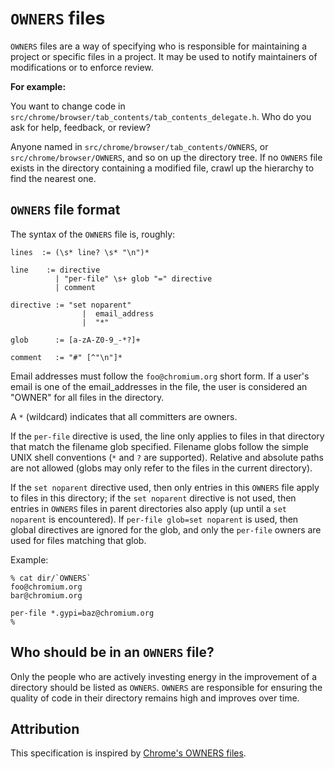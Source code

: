 # `OWNERS` files

`OWNERS` files are a way of specifying who is responsible for maintaining a project or specific files in a project. It may be used to notify maintainers of modifications or to enforce review.

**For example:**

You want to change code in `src/chrome/browser/tab_contents/tab_contents_delegate.h`. Who do you ask for help, feedback, or review?

Anyone named in `src/chrome/browser/tab_contents/OWNERS`, or `src/chrome/browser/OWNERS`, and so on up the directory tree. If no `OWNERS` file exists in the directory containing a modified file, crawl up the hierarchy to find the nearest one.

## `OWNERS` file format

The syntax of the `OWNERS` file is, roughly:

```
lines  := (\s* line? \s* "\n")*

line    := directive
          | "per-file" \s+ glob "=" directive
          | comment

directive := "set noparent"
                |  email_address
                |  "*"

glob      := [a-zA-Z0-9_-*?]+

comment   := "#" [^"\n"]*
```

Email addresses must follow the `foo@chromium.org` short form. If a user's email is one of the email_addresses in the file, the user is considered an "OWNER" for all files in the directory.

A `*` (wildcard) indicates that all committers are owners.

If the `per-file` directive is used, the line only applies to files in that directory that match the filename glob specified. Filename globs follow the simple UNIX shell conventions (`*` and `?` are supported). Relative and absolute paths are not allowed (globs may only refer to the files in the current directory).

If the `set noparent` directive used, then only entries in this `OWNERS` file apply to files in this directory; if the `set noparent` directive is not used, then entries in `OWNERS` files in parent directories also apply (up until a `set noparent` is encountered). If `per-file glob=set noparent` is used, then global directives are ignored for the glob, and only the `per-file` owners are used for files matching that glob.

Example:

```
% cat dir/`OWNERS`
foo@chromium.org
bar@chromium.org

per-file *.gypi=baz@chromium.org
%
```

## Who should be in an `OWNERS` file?

Only the people who are actively investing energy in the improvement of a directory should be listed as `OWNERS`. `OWNERS` are responsible for ensuring the quality of code in their directory remains high and improves over time.

## Attribution

This specification is inspired by [Chrome's OWNERS files](https://www.chromium.org/developers/owners-files).
